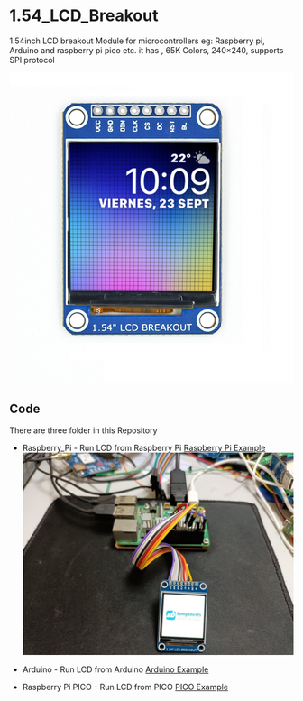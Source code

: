 # 1.54_LCD_Breakout

1.54inch LCD breakout Module for microcontrollers eg: Raspberry pi, Arduino and raspberry pi pico etc. it has , 65K Colors, 240×240, supports SPI protocol

<img src = "https://github.com/sbcshop/1.54_LCD_Breakout_Software/blob/main/Images/img.png"/>

## Code
There are three folder in this Repository
  * Raspberry_Pi - Run LCD from Raspberry Pi  [Raspberry Pi Example](https://github.com/sbcshop/1.54_LCD_Breakout_Software/tree/main/Raspberry_Pi)
    <img src = "https://github.com/sbcshop/1.54_LCD_Breakout_Software/blob/main/Images/img1.jpg"/>
    
  * Arduino       - Run LCD from Arduino [Arduino Example](https://github.com/sbcshop/1.54_LCD_Breakout_Software/tree/main/Arduino)
  * Raspberry Pi PICO - Run LCD from PICO  [PICO Example](https://github.com/sbcshop/1.54_LCD_Breakout_Software/tree/main/Raspberry%20Pi%20PICO) 
